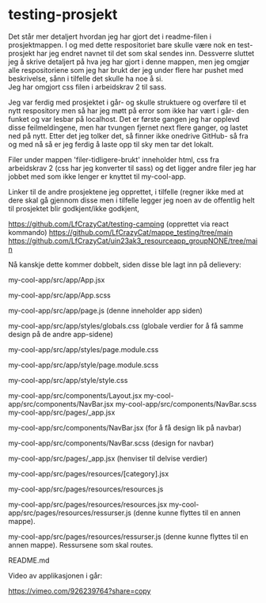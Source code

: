 # testing-prosjekt

Det står mer detaljert hvordan jeg har gjort det i readme-filen i prosjektmappen. 
I og med dette respositoriet bare skulle være nok en test-prosjekt har jeg endret navnet til det som skal sendes inn. Dessverre sluttet jeg å skrive detaljert på hva jeg har gjort i denne mappen, men jeg omgjør alle 
respositoriene som jeg har brukt der jeg under flere har pushet med beskrivelse, sånn i tilfelle det skulle ha noe å si.  
Jeg har omgjort css filen i arbeidskrav 2 til sass. 

Jeg var ferdig med prosjektet i går- og skulle struktuere og overføre til et nytt respository men så har jeg møtt på error som ikke har vært i går- den funket og var lesbar på localhost. Det er første gangen jeg har opplevd disse feilmeldingene, 
men har tvungen fjernet next flere ganger, og lastet ned på nytt. Etter det jeg tolker det, så finner ikke onedrive GitHub- så fra og med nå så er jeg ferdig å laste opp til sky men tar det lokalt. 

Filer under mappen 'filer-tidligere-brukt' inneholder html, css fra arbeidskrav 2 (css har jeg konverter til sass) og det ligger andre filer jeg har jobbet med som ikke lenger er knyttet til my-cool-app. 


Linker til de andre prosjektene jeg opprettet, i tilfelle (regner ikke med at dere skal gå gjennom disse men i tilfelle legger jeg noen av de offentlig helt til prosjektet blir godkjent/ikke godkjent,

https://github.com/LfCrazyCat/testing-camping (opprettet via react kommando)
https://github.com/LfCrazyCat/mappe_testing/tree/main
https://github.com/LfCrazyCat/uin23ak3_resourceapp_groupNONE/tree/main



Nå kanskje dette kommer dobbelt, siden disse ble lagt inn på delievery: 


my-cool-app/src/app/App.jsx

my-cool-app/src/app/App.scss

my-cool-app/src/app/page.js (denne inneholder app siden)

my-cool-app/src/app/styles/globals.css (globale verdier for å få samme design på de andre app-sidene)

my-cool-app/src/app/styles/page.module.css

my-cool-app/src/app/style/page.module.scss

my-cool-app/src/app/style/style.css

my-cool-app/src/components/Layout.jsx
my-cool-app/src/components/NavBar.jsx
my-cool-app/src/components/NavBar.scss
my-cool-app/src/pages/_app.jsx

my-cool-app/src/components/NavBar.jsx (for å få design lik på navbar)

my-cool-app/src/components/NavBar.scss (design for navbar)

my-cool-app/src/pages/_app.jsx (henviser til delvise verdier)

my-cool-app/src/pages/resources/[category].jsx

my-cool-app/src/pages/resources/resources.js

my-cool-app/src/pages/resources/resources.jsx
my-cool-app/src/pages/resources/ressurser.js (denne kunne flyttes til en annen mappe). 

my-cool-app/src/pages/resources/ressurser.js (denne kunne flyttes til en annen mappe). Ressursene som skal routes. 

README.md 


Video av applikasjonen i går: 

https://vimeo.com/926239764?share=copy


